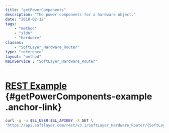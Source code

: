 ```yaml
---
title: "getPowerComponents"
description: "The power components for a hardware object."
date: "2018-02-12"
tags:
    - "method"
    - "sldn"
    - "Hardware"
classes:
    - "SoftLayer_Hardware_Router"
type: "reference"
layout: "method"
mainService : "SoftLayer_Hardware_Router"
---
```


# [REST Example](#getPowerComponents-example) <a href="/article/rest/"><i class="fas fa-question"></i></a> {#getPowerComponents-example .anchor-link} 
```bash
curl -g -u $SL_USER:$SL_APIKEY -X GET \
'https://api.softlayer.com/rest/v3.1/SoftLayer_Hardware_Router/{SoftLayer_Hardware_RouterID}/getPowerComponents'
```
